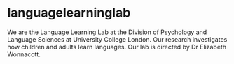 # languagelearninglab
We are the Language Learning Lab at the Division of Psychology and Language Sciences at University College London. Our research investigates how children and adults learn languages. Our lab is directed by Dr Elizabeth Wonnacott.
